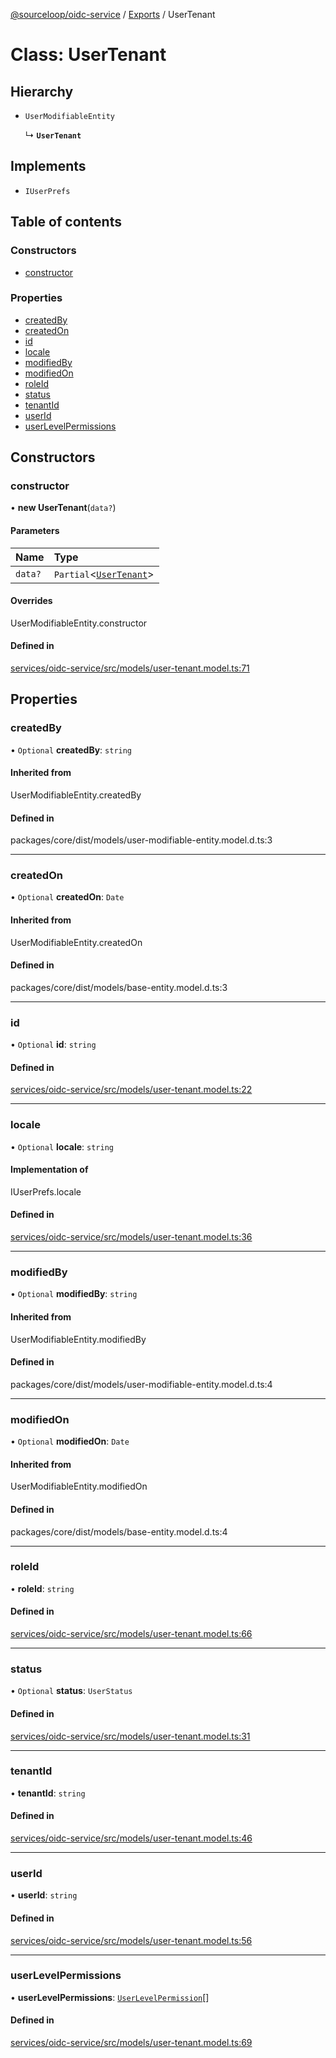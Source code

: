 [@sourceloop/oidc-service](../README.md) / [Exports](../modules.md) / UserTenant

# Class: UserTenant

## Hierarchy

- `UserModifiableEntity`

  ↳ **`UserTenant`**

## Implements

- `IUserPrefs`

## Table of contents

### Constructors

- [constructor](UserTenant.md#constructor)

### Properties

- [createdBy](UserTenant.md#createdby)
- [createdOn](UserTenant.md#createdon)
- [id](UserTenant.md#id)
- [locale](UserTenant.md#locale)
- [modifiedBy](UserTenant.md#modifiedby)
- [modifiedOn](UserTenant.md#modifiedon)
- [roleId](UserTenant.md#roleid)
- [status](UserTenant.md#status)
- [tenantId](UserTenant.md#tenantid)
- [userId](UserTenant.md#userid)
- [userLevelPermissions](UserTenant.md#userlevelpermissions)

## Constructors

### constructor

• **new UserTenant**(`data?`)

#### Parameters

| Name | Type |
| :------ | :------ |
| `data?` | `Partial`<[`UserTenant`](UserTenant.md)\> |

#### Overrides

UserModifiableEntity.constructor

#### Defined in

[services/oidc-service/src/models/user-tenant.model.ts:71](https://github.com/sourcefuse/loopback4-microservice-catalog/blob/68ec38a2a/services/oidc-service/src/models/user-tenant.model.ts#L71)

## Properties

### createdBy

• `Optional` **createdBy**: `string`

#### Inherited from

UserModifiableEntity.createdBy

#### Defined in

packages/core/dist/models/user-modifiable-entity.model.d.ts:3

___

### createdOn

• `Optional` **createdOn**: `Date`

#### Inherited from

UserModifiableEntity.createdOn

#### Defined in

packages/core/dist/models/base-entity.model.d.ts:3

___

### id

• `Optional` **id**: `string`

#### Defined in

[services/oidc-service/src/models/user-tenant.model.ts:22](https://github.com/sourcefuse/loopback4-microservice-catalog/blob/68ec38a2a/services/oidc-service/src/models/user-tenant.model.ts#L22)

___

### locale

• `Optional` **locale**: `string`

#### Implementation of

IUserPrefs.locale

#### Defined in

[services/oidc-service/src/models/user-tenant.model.ts:36](https://github.com/sourcefuse/loopback4-microservice-catalog/blob/68ec38a2a/services/oidc-service/src/models/user-tenant.model.ts#L36)

___

### modifiedBy

• `Optional` **modifiedBy**: `string`

#### Inherited from

UserModifiableEntity.modifiedBy

#### Defined in

packages/core/dist/models/user-modifiable-entity.model.d.ts:4

___

### modifiedOn

• `Optional` **modifiedOn**: `Date`

#### Inherited from

UserModifiableEntity.modifiedOn

#### Defined in

packages/core/dist/models/base-entity.model.d.ts:4

___

### roleId

• **roleId**: `string`

#### Defined in

[services/oidc-service/src/models/user-tenant.model.ts:66](https://github.com/sourcefuse/loopback4-microservice-catalog/blob/68ec38a2a/services/oidc-service/src/models/user-tenant.model.ts#L66)

___

### status

• `Optional` **status**: `UserStatus`

#### Defined in

[services/oidc-service/src/models/user-tenant.model.ts:31](https://github.com/sourcefuse/loopback4-microservice-catalog/blob/68ec38a2a/services/oidc-service/src/models/user-tenant.model.ts#L31)

___

### tenantId

• **tenantId**: `string`

#### Defined in

[services/oidc-service/src/models/user-tenant.model.ts:46](https://github.com/sourcefuse/loopback4-microservice-catalog/blob/68ec38a2a/services/oidc-service/src/models/user-tenant.model.ts#L46)

___

### userId

• **userId**: `string`

#### Defined in

[services/oidc-service/src/models/user-tenant.model.ts:56](https://github.com/sourcefuse/loopback4-microservice-catalog/blob/68ec38a2a/services/oidc-service/src/models/user-tenant.model.ts#L56)

___

### userLevelPermissions

• **userLevelPermissions**: [`UserLevelPermission`](UserLevelPermission.md)[]

#### Defined in

[services/oidc-service/src/models/user-tenant.model.ts:69](https://github.com/sourcefuse/loopback4-microservice-catalog/blob/68ec38a2a/services/oidc-service/src/models/user-tenant.model.ts#L69)
